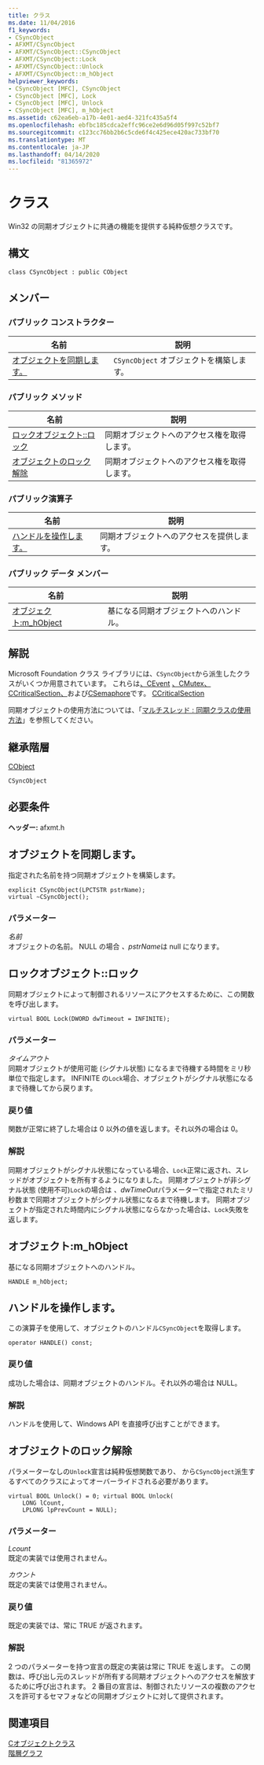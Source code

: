 ```yaml
---
title: クラス
ms.date: 11/04/2016
f1_keywords:
- CSyncObject
- AFXMT/CSyncObject
- AFXMT/CSyncObject::CSyncObject
- AFXMT/CSyncObject::Lock
- AFXMT/CSyncObject::Unlock
- AFXMT/CSyncObject::m_hObject
helpviewer_keywords:
- CSyncObject [MFC], CSyncObject
- CSyncObject [MFC], Lock
- CSyncObject [MFC], Unlock
- CSyncObject [MFC], m_hObject
ms.assetid: c62ea6eb-a17b-4e01-aed4-321fc435a5f4
ms.openlocfilehash: ebfbc185cdca2effc96ce2e6d96d05f997c52bf7
ms.sourcegitcommit: c123cc76bb2b6c5cde6f4c425ece420ac733bf70
ms.translationtype: MT
ms.contentlocale: ja-JP
ms.lasthandoff: 04/14/2020
ms.locfileid: "81365972"
---
```

# <a name="csyncobject-class"></a>クラス

Win32 の同期オブジェクトに共通の機能を提供する純粋仮想クラスです。

## <a name="syntax"></a>構文

```
class CSyncObject : public CObject
```

## <a name="members"></a>メンバー

### <a name="public-constructors"></a>パブリック コンストラクター

|名前|説明|
|----------|-----------------|
|[オブジェクトを同期します。](#csyncobject)|`CSyncObject` オブジェクトを構築します。|

### <a name="public-methods"></a>パブリック メソッド

|名前|説明|
|----------|-----------------|
|[ロックオブジェクト::ロック](#lock)|同期オブジェクトへのアクセス権を取得します。|
|[オブジェクトのロック解除](#unlock)|同期オブジェクトへのアクセス権を取得します。|

### <a name="public-operators"></a>パブリック演算子

|名前|説明|
|----------|-----------------|
|[ハンドルを操作します。](#operator_handle)|同期オブジェクトへのアクセスを提供します。|

### <a name="public-data-members"></a>パブリック データ メンバー

|名前|説明|
|----------|-----------------|
|[オブジェクト:m_hObject](#m_hobject)|基になる同期オブジェクトへのハンドル。|

## <a name="remarks"></a>解説

Microsoft Foundation クラス ライブラリには、`CSyncObject`から派生したクラスがいくつか用意されています。 これらは[、CEvent](../../mfc/reference/cevent-class.md) [、CMutex、CCriticalSection、](../../mfc/reference/cmutex-class.md)および[CSemaphore](../../mfc/reference/csemaphore-class.md)です。 [CCriticalSection](../../mfc/reference/ccriticalsection-class.md)

同期オブジェクトの使用方法については、「[マルチスレッド : 同期クラスの使用方法](../../parallel/multithreading-how-to-use-the-synchronization-classes.md)」を参照してください。

## <a name="inheritance-hierarchy"></a>継承階層

[CObject](../../mfc/reference/cobject-class.md)

`CSyncObject`

## <a name="requirements"></a>必要条件

**ヘッダー:** afxmt.h

## <a name="csyncobjectcsyncobject"></a><a name="csyncobject"></a>オブジェクトを同期します。

指定された名前を持つ同期オブジェクトを構築します。

```
explicit CSyncObject(LPCTSTR pstrName);
virtual ~CSyncObject();
```

### <a name="parameters"></a>パラメーター

*名前*<br/>
オブジェクトの名前。 NULL の場合 *、pstrName*は null になります。

## <a name="csyncobjectlock"></a><a name="lock"></a>ロックオブジェクト::ロック

同期オブジェクトによって制御されるリソースにアクセスするために、この関数を呼び出します。

```
virtual BOOL Lock(DWORD dwTimeout = INFINITE);
```

### <a name="parameters"></a>パラメーター

*タイムアウト*<br/>
同期オブジェクトが使用可能 (シグナル状態) になるまで待機する時間をミリ秒単位で指定します。 INFINITE の`Lock`場合、オブジェクトがシグナル状態になるまで待機してから戻ります。

### <a name="return-value"></a>戻り値

関数が正常に終了した場合は 0 以外の値を返します。それ以外の場合は 0。

### <a name="remarks"></a>解説

同期オブジェクトがシグナル状態になっている場合、`Lock`正常に返され、スレッドがオブジェクトを所有するようになりました。 同期オブジェクトが非シグナル状態 (使用不可)`Lock`の場合は *、dwTimeOut*パラメーターで指定されたミリ秒数まで同期オブジェクトがシグナル状態になるまで待機します。 同期オブジェクトが指定された時間内にシグナル状態にならなかった場合は、`Lock`失敗を返します。

## <a name="csyncobjectm_hobject"></a><a name="m_hobject"></a>オブジェクト:m_hObject

基になる同期オブジェクトへのハンドル。

```
HANDLE m_hObject;
```

## <a name="csyncobjectoperator-handle"></a><a name="operator_handle"></a>ハンドルを操作します。

この演算子を使用して、オブジェクトのハンドル`CSyncObject`を取得します。

```
operator HANDLE() const;
```

### <a name="return-value"></a>戻り値

成功した場合は、同期オブジェクトのハンドル。それ以外の場合は NULL。

### <a name="remarks"></a>解説

ハンドルを使用して、Windows API を直接呼び出すことができます。

## <a name="csyncobjectunlock"></a><a name="unlock"></a>オブジェクトのロック解除

パラメーターなしの`Unlock`宣言は純粋仮想関数であり、 から`CSyncObject`派生するすべてのクラスによってオーバーライドされる必要があります。

```
virtual BOOL Unlock() = 0; virtual BOOL Unlock(
    LONG lCount,
    LPLONG lpPrevCount = NULL);
```

### <a name="parameters"></a>パラメーター

*Lcount*<br/>
既定の実装では使用されません。

*カウント*<br/>
既定の実装では使用されません。

### <a name="return-value"></a>戻り値

既定の実装では、常に TRUE が返されます。

### <a name="remarks"></a>解説

2 つのパラメーターを持つ宣言の既定の実装は常に TRUE を返します。 この関数は、呼び出し元のスレッドが所有する同期オブジェクトへのアクセスを解放するために呼び出されます。 2 番目の宣言は、制御されたリソースの複数のアクセスを許可するセマフォなどの同期オブジェクトに対して提供されます。

## <a name="see-also"></a>関連項目

[Cオブジェクトクラス](../../mfc/reference/cobject-class.md)<br/>
[階層グラフ](../../mfc/hierarchy-chart.md)
